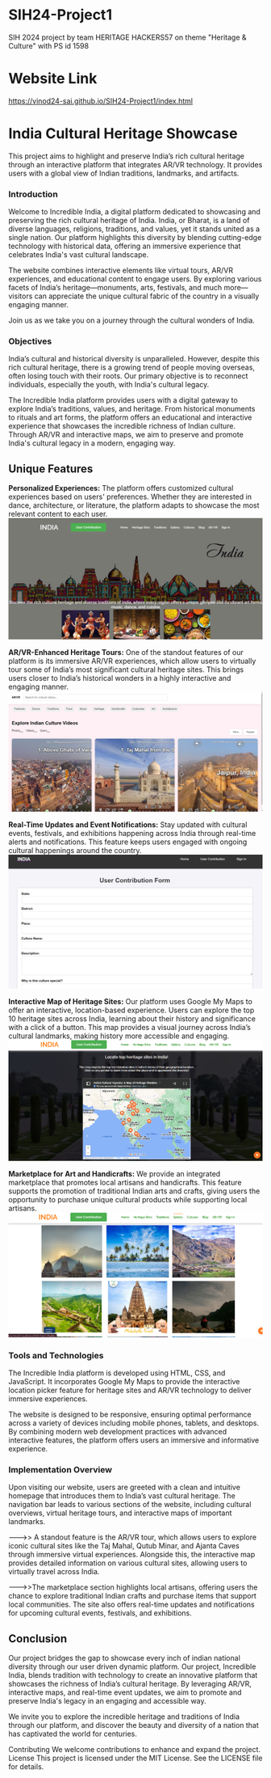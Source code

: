 # SIH24-Project1
SIH 2024 project by team HERITAGE HACKERS57 on theme "Heritage &amp; Culture" with PS id 1598 


# Website Link
https://vinod24-sai.github.io/SIH24-Project1/index.html

# India Cultural Heritage Showcase
This project aims to highlight and preserve India’s rich cultural heritage through an interactive platform that integrates AR/VR technology. It provides users with a global view of Indian traditions, landmarks, and artifacts.

### Introduction
Welcome to Incredible India, a digital platform dedicated to showcasing and preserving the rich cultural heritage of India. India, or Bharat, is a land of diverse languages, religions, traditions, and values, yet it stands united as a single nation. Our platform highlights this diversity by blending cutting-edge technology with historical data, offering an immersive experience that celebrates India's vast cultural landscape.

The website combines interactive elements like virtual tours, AR/VR experiences, and educational content to engage users. By exploring various facets of India’s heritage—monuments, arts, festivals, and much more—visitors can appreciate the unique cultural fabric of the country in a visually engaging manner.

Join us as we take you on a journey through the cultural wonders of India.


### Objectives
India’s cultural and historical diversity is unparalleled. However, despite this rich cultural heritage, there is a growing trend of people moving overseas, often losing touch with their roots. Our primary objective is to reconnect individuals, especially the youth, with India's cultural legacy.

The Incredible India platform provides users with a digital gateway to explore India’s traditions, values, and heritage. From historical monuments to rituals and art forms, the platform offers an educational and interactive experience that showcases the incredible richness of Indian culture. Through AR/VR and interactive maps, we aim to preserve and promote India's cultural legacy in a modern, engaging way.

## Unique Features

<b>Personalized Experiences:</b> The platform offers customized cultural experiences based on users' preferences. Whether they are interested in dance, architecture, or literature, the platform adapts to showcase the most relevant content to each user.
<img src="images/Screenshot 2024-09-20 123121.png">

<b> AR/VR-Enhanced Heritage Tours:</b> One of the standout features of our platform is its immersive AR/VR experiences, which allow users to virtually tour some of India’s most significant cultural heritage sites. This brings users closer to India’s historical wonders in a highly interactive and engaging manner.
<img src="images/Screenshot 2024-09-20 123232.png">

<b>Real-Time Updates and Event Notifications:</b> Stay updated with cultural events, festivals, and exhibitions happening across India through real-time alerts and notifications. This feature keeps users engaged with ongoing cultural happenings around the country.
<img src="images/Screenshot 2024-09-20 123257.png">

<b>Interactive Map of Heritage Sites:</b> Our platform uses Google My Maps to offer an interactive, location-based experience. Users can explore the top 10 heritage sites across India, learning about their history and significance with a click of a button. This map provides a visual journey across India’s cultural landmarks, making history more accessible and engaging.
<img src="images/Screenshot 2024-09-20 123137.png">

<b>Marketplace for Art and Handicrafts:</b> We provide an integrated marketplace that promotes local artisans and handicrafts. This feature supports the promotion of traditional Indian arts and crafts, giving users the opportunity to purchase unique cultural products while supporting local artisans.
<img src="images/Screenshot 2024-09-20 123159.png">

### Tools and Technologies
The Incredible India platform is developed using HTML, CSS, and JavaScript. It incorporates Google My Maps to provide the interactive location picker feature for heritage sites and AR/VR technology to deliver immersive experiences.

The website is designed to be responsive, ensuring optimal performance across a variety of devices including mobile phones, tablets, and desktops. By combining modern web development practices with advanced interactive features, the platform offers users an immersive and informative experience.

### Implementation Overview
Upon visiting our website, users are greeted with a clean and intuitive homepage that introduces them to India’s vast cultural heritage. The navigation bar leads to various sections of the website, including cultural overviews, virtual heritage tours, and interactive maps of important landmarks.

--->> A standout feature is the AR/VR tour, which allows users to explore iconic cultural sites like the Taj Mahal, Qutub Minar, and Ajanta Caves through immersive virtual experiences. Alongside this, the interactive map provides detailed information on various cultural sites, allowing users to virtually travel across India.

--->>The marketplace section highlights local artisans, offering users the chance to explore traditional Indian crafts and purchase items that support local communities. The site also offers real-time updates and notifications for upcoming cultural events, festivals, and exhibitions.

## Conclusion
Our project bridges the gap to showcase every inch of indian national diversity through our user driven dynamic platform.
Our project, Incredible India, blends tradition with technology to create an innovative platform that showcases the richness of India’s cultural heritage. By leveraging AR/VR, interactive maps, and real-time event updates, we aim to promote and preserve India's legacy in an engaging and accessible way.

We invite you to explore the incredible heritage and traditions of India through our platform, and discover the beauty and diversity of a nation that has captivated the world for centuries.

Contributing
We welcome contributions to enhance and expand the project.
License
This project is licensed under the MIT License. See the LICENSE file for details.

